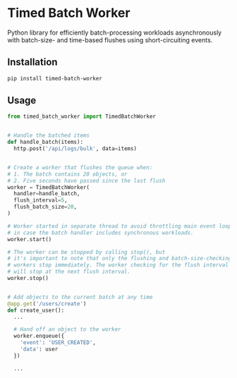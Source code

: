 # Timed Batch Worker

Python library for efficiently batch-processing workloads asynchronously with batch-size- and time-based flushes using short-circuiting events.

## Installation
```bash
pip install timed-batch-worker
```

## Usage
```python
from timed_batch_worker import TimedBatchWorker


# Handle the batched items
def handle_batch(items):
  http.post('/api/logs/bulk', data=items)


# Create a worker that flushes the queue when:
# 1. The batch contains 20 objects, or
# 2. Five seconds have passed since the last flush
worker = TimedBatchWorker(
  handler=handle_batch,
  flush_interval=5,
  flush_batch_size=20,
)

# Worker started in separate thread to avoid throttling main event loop
# in case the batch handler includes synchronous workloads.
worker.start()

# The worker can be stopped by calling stop(), but
# it's important to note that only the flushing and batch-size-checking
# workers stop immediately. The worker checking for the flush interval
# will stop at the next flush interval.
worker.stop()


# Add objects to the current batch at any time
@app.get('/users/create')
def create_user():
  ...

  # Hand off an object to the worker
  worker.enqueue({
    'event': 'USER_CREATED',
    'data': user
  })

  ...
```



